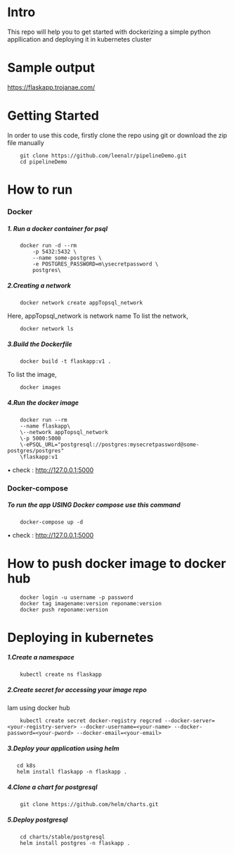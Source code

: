 <h1>Intro</h1>

This repo will help you to get started with dockerizing a simple python appllication and deploying it in kubernetes cluster

<h1>Sample output</h1>

https://flaskapp.trojanae.com/

<h1> Getting Started</h1>
In order to use this code, firstly clone the repo using git or download the zip file manually
        
        git clone https://github.com/leenalr/pipelineDemo.git
        cd pipelineDemo
        
<h1>How to run </h1>

<h3>Docker</h3>

<h5>1. Run a docker container for psql</h5>

        docker run -d --rm 
            -p 5432:5432 \
            --name some-postgres \
            -e POSTGRES_PASSWORD=m\ysecretpassword \
            postgres\
            
<h5>2.Creating a network</h5>

        docker network create appTopsql_network
 
Here, appTopsql_network is network name
To list the network,
    
        docker network ls
      
<h5>3.Build the Dockerfile</h5>

        docker build -t flaskapp:v1 .
  
To list the image,
  
        docker images 
<h5>4.Run the docker image</h5>
        
        docker run --rm 
        --name flaskapp\
        \--network appTopsql_network 
        \-p 5000:5000 
        \-ePSQL_URL="postgresql://postgres:mysecretpassword@some-postgres/postgres"
        \flaskapp:v1
        
        
 • check : http://127.0.0.1:5000
 
<h3>Docker-compose</h3>

<h5>To run the app USING Docker compose use this command</h5>

        docker-compose up -d
        
• check : http://127.0.0.1:5000

<h1> How to push docker image to docker hub</h1>

        docker login -u username -p password
        docker tag imagename:version reponame:version
        docker push reponame:version

<h1>Deploying in kubernetes</h1>

<h5>1.Create a namespace</h5>

        kubectl create ns flaskapp
<h5>2.Create secret for accessing your image repo</h5>
        Iam using docker hub
        
        kubectl create secret docker-registry regcred --docker-server=<your-registry-server> --docker-username=<your-name> --docker-password=<your-pword> --docker-email=<your-email>
        
<h5>3.Deploy your application using helm</h5>
 
       cd k8s
       helm install flaskapp -n flaskapp .
       
<h5>4.Clone a chart for postgresql</h5>

        git clone https://github.com/helm/charts.git
        
<h5>5.Deploy postgresql</h5>

        cd charts/stable/postgresql
        helm install postgres -n flaskapp .
        


